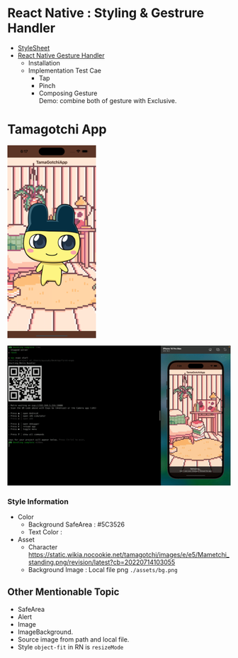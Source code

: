 # React Native : Styling & Gestrure Handler

- [StyleSheet](https://reactnative.dev/docs/stylesheet)
- [React Native Gesture Handler](https://docs.swmansion.com/react-native-gesture-handler/)
  - Installation
  - Implementation Test Cae
    - Tap
    - Pinch
    - Composing Gesture  
      Demo: combine both of gesture with Exclusive.

# Tamagotchi App

<img src="./demo.png" width="200" />

![demo](./demo.gif)

### Style Information

- Color
  - Background SafeArea : #5C3526
  - Text Color :
- Asset
  - Character  
    https://static.wikia.nocookie.net/tamagotchi/images/e/e5/Mametchi_standing.png/revision/latest?cb=20220714103055
  - Background Image : Local file png `./assets/bg.png`

## Other Mentionable Topic

- SafeArea
- Alert
- Image
- ImageBackground.
- Source image from path and local file.
- Style `object-fit` in RN is `resizeMode`
